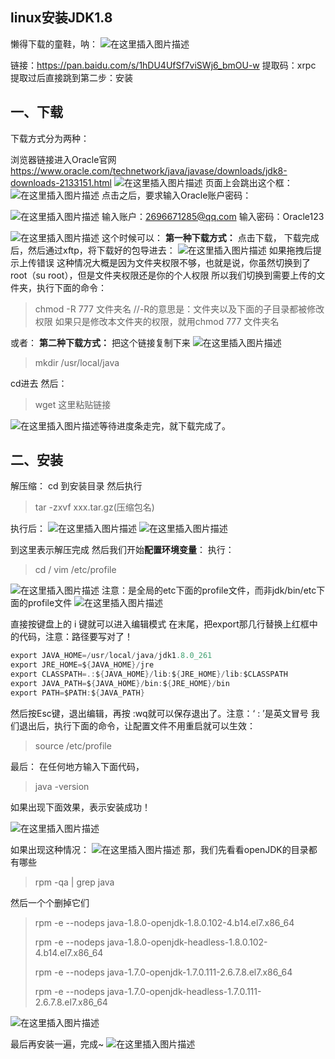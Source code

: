 ## linux安装JDK1.8
懒得下载的童鞋，呐：
![在这里插入图片描述](https://img-blog.csdnimg.cn/20201103170111427.png?x-oss-process=image/watermark,type_ZmFuZ3poZW5naGVpdGk,shadow_10,text_aHR0cHM6Ly9ibG9nLmNzZG4ubmV0L3dlaXhpbl80MzczMDQ5Mg==,size_16,color_FFFFFF,t_70#pic_center)

链接：https://pan.baidu.com/s/1hDU4UfSf7viSWj6_bmOU-w
提取码：xrpc
提取过后直接跳到第二步：安装
## 一、下载

下载方式分为两种：

浏览器链接进入Oracle官网
https://www.oracle.com/technetwork/java/javase/downloads/jdk8-downloads-2133151.html
![在这里插入图片描述](https://img-blog.csdnimg.cn/2020110314304714.png?x-oss-process=image/watermark,type_ZmFuZ3poZW5naGVpdGk,shadow_10,text_aHR0cHM6Ly9ibG9nLmNzZG4ubmV0L3dlaXhpbl80MzczMDQ5Mg==,size_16,color_FFFFFF,t_70#pic_center)
页面上会跳出这个框：
![在这里插入图片描述](https://img-blog.csdnimg.cn/20201103143136180.png?x-oss-process=image/watermark,type_ZmFuZ3poZW5naGVpdGk,shadow_10,text_aHR0cHM6Ly9ibG9nLmNzZG4ubmV0L3dlaXhpbl80MzczMDQ5Mg==,size_16,color_FFFFFF,t_70#pic_center)
点击之后，要求输入Oracle账户密码：

![在这里插入图片描述](https://img-blog.csdnimg.cn/2020110314325299.png?x-oss-process=image/watermark,type_ZmFuZ3poZW5naGVpdGk,shadow_10,text_aHR0cHM6Ly9ibG9nLmNzZG4ubmV0L3dlaXhpbl80MzczMDQ5Mg==,size_16,color_FFFFFF,t_70#pic_center)
输入账户：2696671285@qq.com
输入密码：Oracle123

![在这里插入图片描述](https://img-blog.csdnimg.cn/20201103143417683.png?x-oss-process=image/watermark,type_ZmFuZ3poZW5naGVpdGk,shadow_10,text_aHR0cHM6Ly9ibG9nLmNzZG4ubmV0L3dlaXhpbl80MzczMDQ5Mg==,size_16,color_FFFFFF,t_70#pic_center)
这个时候可以：
**第一种下载方式：**
点击下载，
下载完成后，然后通过xftp，将下载好的包导进去：
![在这里插入图片描述](https://img-blog.csdnimg.cn/20201103143635233.png?x-oss-process=image/watermark,type_ZmFuZ3poZW5naGVpdGk,shadow_10,text_aHR0cHM6Ly9ibG9nLmNzZG4ubmV0L3dlaXhpbl80MzczMDQ5Mg==,size_16,color_FFFFFF,t_70#pic_center)
如果拖拽后提示上传错误
这种情况大概是因为文件夹权限不够，也就是说，你虽然切换到了root（su root），但是文件夹权限还是你的个人权限
所以我们切换到需要上传的文件夹，执行下面的命令：

> chmod -R 777 文件夹名
//-R的意思是：文件夹以及下面的子目录都被修改权限
如果只是修改本文件夹的权限，就用chmod 777 文件夹名

或者：
**第二种下载方式：**
把这个链接复制下来
![在这里插入图片描述](https://img-blog.csdnimg.cn/20201103143806993.png?x-oss-process=image/watermark,type_ZmFuZ3poZW5naGVpdGk,shadow_10,text_aHR0cHM6Ly9ibG9nLmNzZG4ubmV0L3dlaXhpbl80MzczMDQ5Mg==,size_16,color_FFFFFF,t_70#pic_center)

> mkdir /usr/local/java

cd进去
然后：
> wget 这里粘贴链接

![在这里插入图片描述](https://img-blog.csdnimg.cn/20201103144637235.png#pic_center)等待进度条走完，就下载完成了。

## 二、安装
解压缩：
cd 到安装目录
然后执行

> tar -zxvf xxx.tar.gz(压缩包名)

执行后：
![在这里插入图片描述](https://img-blog.csdnimg.cn/20201103150707465.png#pic_center)
![在这里插入图片描述](https://img-blog.csdnimg.cn/20201103150832811.png#pic_center)

到这里表示解压完成
然后我们开始**配置环境变量**：
执行：

> cd /
> vim /etc/profile

![在这里插入图片描述](https://img-blog.csdnimg.cn/20201103155727489.png#pic_center)
注意：是全局的etc下面的profile文件，而非jdk/bin/etc下面的profile文件
![在这里插入图片描述](https://img-blog.csdnimg.cn/20201103155405693.png?x-oss-process=image/watermark,type_ZmFuZ3poZW5naGVpdGk,shadow_10,text_aHR0cHM6Ly9ibG9nLmNzZG4ubmV0L3dlaXhpbl80MzczMDQ5Mg==,size_16,color_FFFFFF,t_70#pic_center)

直接按键盘上的 i 键就可以进入编辑模式
在末尾，把export那几行替换上红框中的代码，注意：路径要写对了！

```java
export JAVA_HOME=/usr/local/java/jdk1.8.0_261
export JRE_HOME=${JAVA_HOME}/jre
export CLASSPATH=.:${JAVA_HOME}/lib:${JRE_HOME}/lib:$CLASSPATH
export JAVA_PATH=${JAVA_HOME}/bin:${JRE_HOME}/bin
export PATH=$PATH:${JAVA_PATH}
```

然后按Esc键，退出编辑，再按 :wq就可以保存退出了。注意：‘ : ’是英文冒号
我们退出后，执行下面的命令，让配置文件不用重启就可以生效：

> source /etc/profile

最后：
在任何地方输入下面代码，

> java -version

如果出现下面效果，表示安装成功！

![在这里插入图片描述](https://img-blog.csdnimg.cn/20201103155615922.png#pic_center)

如果出现这种情况：
![在这里插入图片描述](https://img-blog.csdnimg.cn/20201104104736222.png#pic_center)
那，我们先看看openJDK的目录都有哪些

> rpm -qa | grep java

然后一个个删掉它们

> rpm -e --nodeps java-1.8.0-openjdk-1.8.0.102-4.b14.el7.x86_64
>
> rpm -e --nodeps java-1.8.0-openjdk-headless-1.8.0.102-4.b14.el7.x86_64
>
> rpm -e --nodeps java-1.7.0-openjdk-1.7.0.111-2.6.7.8.el7.x86_64
>
> rpm -e --nodeps java-1.7.0-openjdk-headless-1.7.0.111-2.6.7.8.el7.x86_64


![在这里插入图片描述](https://img-blog.csdnimg.cn/20201104104546203.png?x-oss-process=image/watermark,type_ZmFuZ3poZW5naGVpdGk,shadow_10,text_aHR0cHM6Ly9ibG9nLmNzZG4ubmV0L3dlaXhpbl80MzczMDQ5Mg==,size_16,color_FFFFFF,t_70#pic_center)


最后再安装一遍，完成~
![在这里插入图片描述](https://img-blog.csdnimg.cn/20201104104927686.png?x-oss-process=image/watermark,type_ZmFuZ3poZW5naGVpdGk,shadow_10,text_aHR0cHM6Ly9ibG9nLmNzZG4ubmV0L3dlaXhpbl80MzczMDQ5Mg==,size_16,color_FFFFFF,t_70#pic_center)
